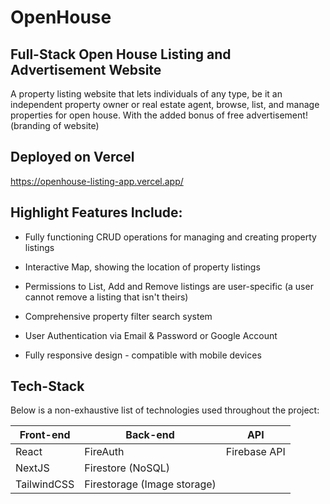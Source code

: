 # OpenHouse
## Full-Stack Open House Listing and Advertisement Website
A property listing website that lets individuals of any type, be it an independent property owner or real estate agent, browse, list, and manage properties for open house. With the added bonus of free advertisement! (branding of website)

## Deployed on Vercel

https://openhouse-listing-app.vercel.app/

## Highlight Features Include:

* Fully functioning CRUD operations for managing and creating property listings

* Interactive Map, showing the location of property listings

* Permissions to List, Add and Remove listings are user-specific (a user cannot remove a listing that isn't theirs)

* Comprehensive property filter search system

* User Authentication via Email & Password or Google Account

* Fully responsive design - compatible with mobile devices

## Tech-Stack

Below is a non-exhaustive list of technologies used throughout the project:

| Front-end | Back-end | API |
| --- | --- | --- |
| React | FireAuth | Firebase API |
| NextJS | Firestore (NoSQL) |  |
| TailwindCSS | Firestorage (Image storage) |  |
